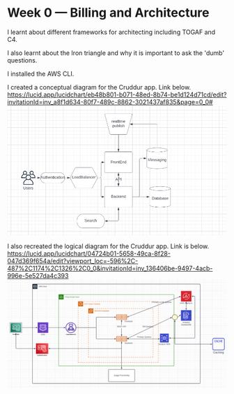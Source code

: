 # Week 0 — Billing and Architecture


I learnt about different frameworks for architecting including TOGAF and C4.


I also learnt about the Iron triangle and why it is important to ask the 'dumb' questions.


I installed the AWS CLI.


I created a conceptual diagram for the Cruddur app. Link below.
https://lucid.app/lucidchart/eb48b801-b071-48ed-8b74-be1d124d71cd/edit?invitationId=inv_a8f1d634-80f7-489c-8862-3021437af835&page=0_0#
![Cruddur Conceptual](assets/cruddur_conceptual.png)



I also recreated the logical diagram for the Cruddur app. Link is below.
https://lucid.app/lucidchart/04724b01-5658-49ca-8f28-047d369f654a/edit?viewport_loc=-596%2C-487%2C1174%2C1326%2C0_0&invitationId=inv_136406be-9497-4acb-996e-5e527da4c393
![Cruddur Logical](assets/cruddur-logical.png)
